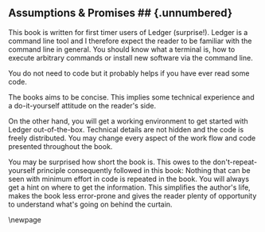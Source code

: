 
## Assumptions & Promises ## {.unnumbered}

This book is written for first timer users of Ledger (surprise!).
Ledger is a command line tool and I therefore expect the reader to be familiar with the command line in general.
You should know what a terminal is, how to execute arbitrary commands or install new software via the command line.

You do not need to code but it probably helps if you have ever read some code.

The books aims to be concise.
This implies some technical experience and a do-it-yourself attitude on the reader's side.

On the other hand, you will get a working environment to get started with Ledger out-of-the-box.
Technical details are not hidden and the code is freely distributed.
You may change every aspect of the work flow and code presented throughout the book.

You may be surprised how short the book is.
This owes to the don't-repeat-yourself principle consequently followed in this book: Nothing that can be seen with minimum effort in code is repeated in the book.
You will always get a hint on where to get the information.
This simplifies the author's life, makes the book less error-prone and gives the reader plenty of opportunity to understand what's going on behind the curtain.

\newpage
